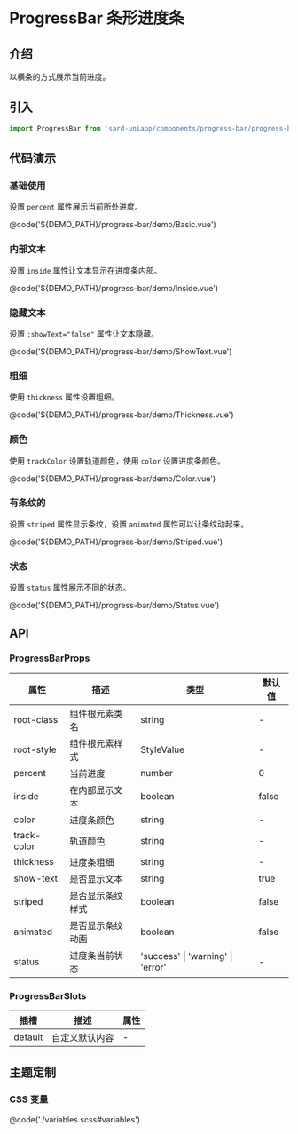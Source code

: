 # ProgressBar 条形进度条

## 介绍

以横条的方式展示当前进度。

## 引入

```ts
import ProgressBar from 'sard-uniapp/components/progress-bar/progress-bar.vue'
```

## 代码演示

### 基础使用

设置 `percent` 属性展示当前所处进度。

@code('${DEMO_PATH}/progress-bar/demo/Basic.vue')

### 内部文本

设置 `inside` 属性让文本显示在进度条内部。

@code('${DEMO_PATH}/progress-bar/demo/Inside.vue')

### 隐藏文本

设置 `:showText="false"` 属性让文本隐藏。

@code('${DEMO_PATH}/progress-bar/demo/ShowText.vue')

### 粗细

使用 `thickness` 属性设置粗细。

@code('${DEMO_PATH}/progress-bar/demo/Thickness.vue')

### 颜色

使用 `trackColor` 设置轨道颜色，使用 `color` 设置进度条颜色。

@code('${DEMO_PATH}/progress-bar/demo/Color.vue')

### 有条纹的

设置 `striped` 属性显示条纹，设置 `animated` 属性可以让条纹动起来。

@code('${DEMO_PATH}/progress-bar/demo/Striped.vue')

### 状态

设置 `status` 属性展示不同的状态。

@code('${DEMO_PATH}/progress-bar/demo/Status.vue')

## API

### ProgressBarProps

| 属性        | 描述             | 类型                              | 默认值 |
| ----------- | ---------------- | --------------------------------- | ------ |
| root-class  | 组件根元素类名   | string                            | -      |
| root-style  | 组件根元素样式   | StyleValue                        | -      |
| percent     | 当前进度         | number                            | 0      |
| inside      | 在内部显示文本   | boolean                           | false  |
| color       | 进度条颜色       | string                            | -      |
| track-color | 轨道颜色         | string                            | -      |
| thickness   | 进度条粗细       | string                            | -      |
| show-text   | 是否显示文本     | string                            | true   |
| striped     | 是否显示条纹样式 | boolean                           | false  |
| animated    | 是否显示条纹动画 | boolean                           | false  |
| status      | 进度条当前状态   | 'success' \| 'warning' \| 'error' | -      |

### ProgressBarSlots

| 插槽    | 描述           | 属性 |
| ------- | -------------- | ---- |
| default | 自定义默认内容 | -    |

## 主题定制

### CSS 变量

@code('./variables.scss#variables')
